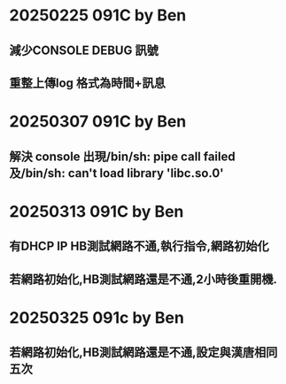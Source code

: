 # 20250225 091C by Ben
## 減少CONSOLE DEBUG 訊號
## 重整上傳log 格式為時間+訊息

# 20250307 091C by Ben
## 解決 console 出現/bin/sh: pipe call failed及/bin/sh: can't load library 'libc.so.0'

# 20250313 091C by Ben
## 有DHCP IP HB測試網路不通,執行指令,網路初始化
## 若網路初始化,HB測試網路還是不通,2小時後重開機.

# 20250325 091c by Ben
## 若網路初始化,HB測試網路還是不通,設定與漢唐相同五次
